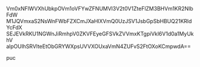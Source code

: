 Vm0xNFlWVXhUbkpOVm1oVFYwZFNUMVl3V2t0V1ZteFlZM3BHVm1KR2NIbFdW
M1JQVmxaS2NsWnFWbFZXCmJXaHlXVmQ0UzJSV1JsbGpSbHBUQ21KRldYcFdX
SEJEVkRKU1NGWnJiRmhpV0ZKVFEyeGFSVkZVVmxKTgpiVkl6V1d0a1MyUkhV
alpOUlhSRVlteEtObGRYWXpsUVVXOUxaVmN4ZUFvS2FtOXoKCmpwdA==

puc